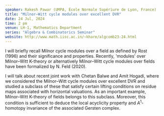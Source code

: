 ```yaml
---
speaker: Rakesh Pawar (UMPA, École Normale Supériure de Lyon, France)
title: "Milnor–Witt cycle modules over excellent DVR"
date: 24 Jul, 2024
time: 2 pm
venue: LH-1, Mathematics Department
series: "Algebra & Combinatorics Seminar"
website: http://www.math.iisc.ac.in/~khare/algcomb23-24.html
---
```


I will briefly recall Milnor cycle modules over a field as defined by Rost (1996) and their significance and properties. Recently, 'modules' over Milnor–Witt K-theory
or alternatively Milnor–Witt cycle modules over fields have been formalized by N. Feld (2020).

I will talk about recent joint work with Chetan Balwe and Amit Hogadi, where we considered the Milnor–Witt cycle modules over excellent DVR and studied a subclass of
these that satisfy certain lifting conditions on residue maps associated with horizontal valuations. As an important example, Milnor–Witt K-theory of fields belongs
to this subclass. Moreover, this condition is sufficient to deduce the local acyclicity property and $A^1$-homotopy invariance of the associated Gersten complex. 
